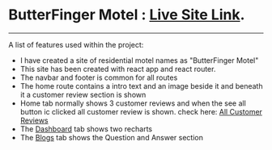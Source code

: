 # ButterFinger Motel : [Live Site Link](https://butter-finger-motel.vercel.app/).

***
A list of features used within the project:
* I have created a site of residential motel names as "ButterFinger Motel"
* This site has been created with react app and react router.
* The navbar and footer is common for all routes
* The home route contains a intro text and an image beside it and beneath it a customer review section is shown
* Home tab normally shows 3 customer reviews and when the see all button ic clicked all customer review is shown. check here: [All Customer Reviews](https://butter-finger-motel.vercel.app/review)
* The [Dashboard](https://butter-finger-motel.vercel.app/dashboard) tab shows two recharts
* The [Blogs](https://butter-finger-motel.vercel.app/blog) tab shows the Question and Answer section
